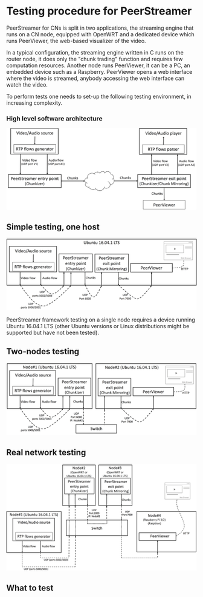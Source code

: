 # Testing procedure for PeerStreamer

PeerStreamer for CNs is split in two applications, the streaming
engine that runs on a CN node, equipped with OpenWRT and a dedicated
device which runs PeerViewer, the web-based visualizer of the video.

In a typical configuration, the streaming engine written in C runs on
the router node, it does only the "chunk trading" function and requires
few computation resources. Another node runs PeerViewer, it can be a
PC, an embedded device such as a Raspberry. PeerViewer opens a web
interface where the video is streamed, anybody accessing the web interface
can watch the video.

To perform tests one needs to set-up the following testing environment,
in increasing complexity.

### High level software architecture

![alt text](figures/high_level_architecture_v2.png "PeerStreamer software architecture")

## Simple testing, one host

![alt text](figures/single_host_test.png "Single host testing")

PeerStreamer framework testing on a single node requires a device running Ubuntu
16.04.1 LTS (other Ubuntu versions or Linux distributions might be supported but
have not been tested).

## Two-nodes testing

![alt text](figures/two_nodes_test.png "Two nodes testing")

## Real network testing

![alt text](figures/real_net_test.png "Real network testing")

## What to test

